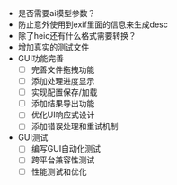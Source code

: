 - 是否需要ai模型参数？
- 防止意外使用到exif里面的信息来生成desc
- 除了heic还有什么格式需要转换？
- 增加真实的测试文件
- GUI功能完善
  - [ ] 完善文件拖拽功能
  - [ ] 添加处理进度显示
  - [ ] 实现配置保存/加载
  - [ ] 添加结果导出功能
  - [ ] 优化UI响应式设计
  - [ ] 添加错误处理和重试机制
- GUI测试
  - [ ] 编写GUI自动化测试
  - [ ] 跨平台兼容性测试
  - [ ] 性能测试和优化